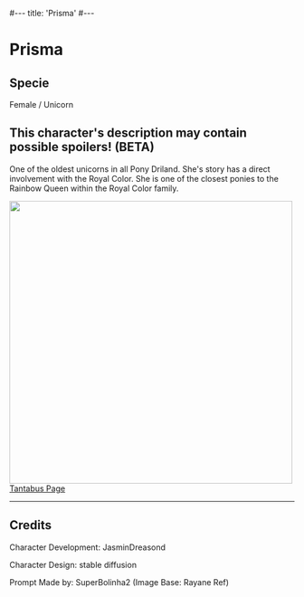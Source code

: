 #---
title: 'Prisma'
#---

# Prisma

## Specie

Female / Unicorn

## This character's description may contain possible spoilers! (BETA)

One of the oldest unicorns in all Pony Driland. She's story has a direct involvement with the Royal Color. She is one of the closest ponies to the Rainbow Queen within the Royal Color family.

<img src="https://ar-io.dev/HD4luK_pU20Xwe1SM6em0h9-5DI_h2wSgdQTBbXj8y8" height="500">
<a href="https://tantabus.ai/images/3856" target="_blank">Tantabus Page</a>

<hr/>

## Credits

Character Development: JasminDreasond

Character Design: stable diffusion

Prompt Made by: SuperBolinha2 (Image Base: Rayane Ref)